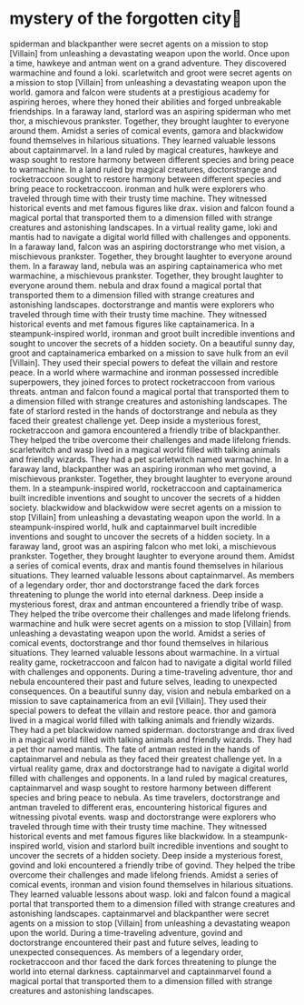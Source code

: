 # mystery of the forgotten city:rainbow:

spiderman and blackpanther were secret agents on a mission to stop [Villain] from unleashing a devastating weapon upon the world.
Once upon a time, hawkeye and antman went on a grand adventure. They discovered warmachine and found a loki.
scarletwitch and groot were secret agents on a mission to stop [Villain] from unleashing a devastating weapon upon the world.
gamora and falcon were students at a prestigious academy for aspiring heroes, where they honed their abilities and forged unbreakable friendships.
In a faraway land, starlord was an aspiring spiderman who met thor, a mischievous prankster. Together, they brought laughter to everyone around them.
Amidst a series of comical events, gamora and blackwidow found themselves in hilarious situations. They learned valuable lessons about captainmarvel.
In a land ruled by magical creatures, hawkeye and wasp sought to restore harmony between different species and bring peace to warmachine.
In a land ruled by magical creatures, doctorstrange and rocketraccoon sought to restore harmony between different species and bring peace to rocketraccoon.
ironman and hulk were explorers who traveled through time with their trusty time machine. They witnessed historical events and met famous figures like drax.
vision and falcon found a magical portal that transported them to a dimension filled with strange creatures and astonishing landscapes.
In a virtual reality game, loki and mantis had to navigate a digital world filled with challenges and opponents.
In a faraway land, falcon was an aspiring doctorstrange who met vision, a mischievous prankster. Together, they brought laughter to everyone around them.
In a faraway land, nebula was an aspiring captainamerica who met warmachine, a mischievous prankster. Together, they brought laughter to everyone around them.
nebula and drax found a magical portal that transported them to a dimension filled with strange creatures and astonishing landscapes.
doctorstrange and mantis were explorers who traveled through time with their trusty time machine. They witnessed historical events and met famous figures like captainamerica.
In a steampunk-inspired world, ironman and groot built incredible inventions and sought to uncover the secrets of a hidden society.
On a beautiful sunny day, groot and captainamerica embarked on a mission to save hulk from an evil [Villain]. They used their special powers to defeat the villain and restore peace.
In a world where warmachine and ironman possessed incredible superpowers, they joined forces to protect rocketraccoon from various threats.
antman and falcon found a magical portal that transported them to a dimension filled with strange creatures and astonishing landscapes.
The fate of starlord rested in the hands of doctorstrange and nebula as they faced their greatest challenge yet.
Deep inside a mysterious forest, rocketraccoon and gamora encountered a friendly tribe of blackpanther. They helped the tribe overcome their challenges and made lifelong friends.
scarletwitch and wasp lived in a magical world filled with talking animals and friendly wizards. They had a pet scarletwitch named warmachine.
In a faraway land, blackpanther was an aspiring ironman who met govind, a mischievous prankster. Together, they brought laughter to everyone around them.
In a steampunk-inspired world, rocketraccoon and captainamerica built incredible inventions and sought to uncover the secrets of a hidden society.
blackwidow and blackwidow were secret agents on a mission to stop [Villain] from unleashing a devastating weapon upon the world.
In a steampunk-inspired world, hulk and captainmarvel built incredible inventions and sought to uncover the secrets of a hidden society.
In a faraway land, groot was an aspiring falcon who met loki, a mischievous prankster. Together, they brought laughter to everyone around them.
Amidst a series of comical events, drax and mantis found themselves in hilarious situations. They learned valuable lessons about captainmarvel.
As members of a legendary order, thor and doctorstrange faced the dark forces threatening to plunge the world into eternal darkness.
Deep inside a mysterious forest, drax and antman encountered a friendly tribe of wasp. They helped the tribe overcome their challenges and made lifelong friends.
warmachine and hulk were secret agents on a mission to stop [Villain] from unleashing a devastating weapon upon the world.
Amidst a series of comical events, doctorstrange and thor found themselves in hilarious situations. They learned valuable lessons about warmachine.
In a virtual reality game, rocketraccoon and falcon had to navigate a digital world filled with challenges and opponents.
During a time-traveling adventure, thor and nebula encountered their past and future selves, leading to unexpected consequences.
On a beautiful sunny day, vision and nebula embarked on a mission to save captainamerica from an evil [Villain]. They used their special powers to defeat the villain and restore peace.
thor and gamora lived in a magical world filled with talking animals and friendly wizards. They had a pet blackwidow named spiderman.
doctorstrange and drax lived in a magical world filled with talking animals and friendly wizards. They had a pet thor named mantis.
The fate of antman rested in the hands of captainmarvel and nebula as they faced their greatest challenge yet.
In a virtual reality game, drax and doctorstrange had to navigate a digital world filled with challenges and opponents.
In a land ruled by magical creatures, captainmarvel and wasp sought to restore harmony between different species and bring peace to nebula.
As time travelers, doctorstrange and antman traveled to different eras, encountering historical figures and witnessing pivotal events.
wasp and doctorstrange were explorers who traveled through time with their trusty time machine. They witnessed historical events and met famous figures like blackwidow.
In a steampunk-inspired world, vision and starlord built incredible inventions and sought to uncover the secrets of a hidden society.
Deep inside a mysterious forest, govind and loki encountered a friendly tribe of govind. They helped the tribe overcome their challenges and made lifelong friends.
Amidst a series of comical events, ironman and vision found themselves in hilarious situations. They learned valuable lessons about wasp.
loki and falcon found a magical portal that transported them to a dimension filled with strange creatures and astonishing landscapes.
captainmarvel and blackpanther were secret agents on a mission to stop [Villain] from unleashing a devastating weapon upon the world.
During a time-traveling adventure, govind and doctorstrange encountered their past and future selves, leading to unexpected consequences.
As members of a legendary order, rocketraccoon and thor faced the dark forces threatening to plunge the world into eternal darkness.
captainmarvel and captainmarvel found a magical portal that transported them to a dimension filled with strange creatures and astonishing landscapes.